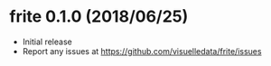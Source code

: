 frite 0.1.0 (2018/06/25)
========================

-   Initial release
-   Report any issues at <https://github.com/visuelledata/frite/issues>
